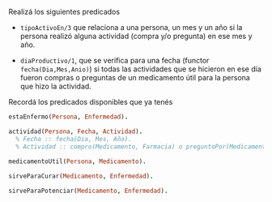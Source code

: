 Realizá los siguientes predicados

* `tipoActivoEn/3` que relaciona a una persona, un mes y un año si la persona realizó alguna actividad
(compra y/o pregunta) en ese mes y año.

* `diaProductivo/1`, que se verifica para una fecha (functor `fecha(Dia,Mes,Anio)`) si todas las actividades que se hicieron en ese día fueron compras o preguntas de un medicamento útil para la persona que hizo la actividad.

Recordá los predicados disponibles que ya tenés

```prolog
estaEnfermo(Persona, Enfermedad).

actividad(Persona, Fecha, Actividad).
  % Fecha :: fecha(Dia, Mes, Año).
  % Actividad :: compro(Medicamento, Farmacia) o preguntoPor(Medicamento, Farmacia)
  
medicamentoUtil(Persona, Medicamento).

sirveParaCurar(Medicamento, Enfermedad).

sirveParaPotenciar(Medicamento, Enfermedad).
```